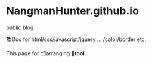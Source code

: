# NangmanHunter.github.io
public blog

📚Doc for html/css/javascript/jquery ... /color/border etc.

This page for 🗂️arranging 🔨**tool**.
